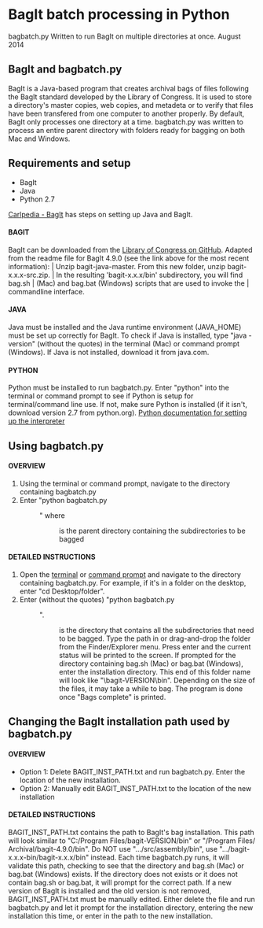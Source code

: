 BagIt batch processing in Python
================================

bagbatch.py
    Written to run BagIt on multiple directories at once.
    August 2014


BagIt and bagbatch.py
---------------------
BagIt is a Java-based program that creates archival bags of files following 
the BagIt standard developed by the Library of Congress. It is used to store a 
directory's master copies, web copies, and metadeta or to verify that files 
have been transfered from one computer to another properly. By default, BagIt 
only processes one directory at a time. bagbatch.py was written to process an 
entire parent directory with folders ready for bagging on both Mac and Windows.



Requirements and setup
----------------------
 - BagIt
 - Java
 - Python 2.7

[Carlpedia - BagIt](https://wiki.carleton.edu/display/carl/BagIt) has steps on setting 
up Java and BagIt.


#### BAGIT

BagIt can be downloaded from the [Library of Congress on GitHub](https://github.com/LibraryOfCongress/bagit-java). Adapted from the readme file for BagIt 4.9.0 (see the link above for the most recent information):
   |  Unzip bagit-java-master. From this new folder, unzip bagit-x.x.x-src.zip.
   |  In the resulting 'bagit-x.x.x/bin' subdirectory, you will find bag.sh 
   |  (Mac) and bag.bat (Windows) scripts that are used to invoke the 
   |  commandline interface.

#### JAVA

Java must be installed and the Java runtime environment (JAVA_HOME) must be 
set up correctly for BagIt. To check if Java is installed, type "java -version"
(without the quotes) in the terminal (Mac) or command prompt (Windows). If 
Java is not installed, download it from java.com. 

#### PYTHON

Python must be installed to run bagbatch.py. Enter "python" into the terminal 
or command prompt to see if Python is setup for terminal/command line use. If 
not, make sure Python is installed (if it isn't, download version 2.7 from 
python.org). [Python documentation for setting up the interpreter](https://docs.python.org/2.7/tutorial/index.html)



Using bagbatch.py
-----------------
#### OVERVIEW

1. Using the terminal or command prompt, navigate to the directory containing 
bagbatch.py
2. Enter "python bagbatch.py <dir>" where <dir> is the parent directory 
containing the subdirectories to be bagged


#### DETAILED INSTRUCTIONS

1. Open the [terminal](http://www.westwind.com/reference/os-x/commandline/navigation.html) or [command prompt](http://ss64.com/nt/cd.html) and navigate to the directory containing bagbatch.py. For example, if it's in a folder on the desktop, enter "cd Desktop/folder".
2. Enter (without the quotes) "python bagbatch.py <dir>". <dir> is the 
directory that contains all the subdirectories that need to be bagged. Type 
the path in or drag-and-drop the folder from the Finder/Explorer menu. Press 
enter and the current status will be printed to the screen. If prompted for 
the directory containing bag.sh (Mac) or bag.bat (Windows), enter the 
installation directory. This end of this folder name will look like 
"\bagit-VERSION\bin". Depending on the size of the files, it may take a while 
to bag. The program is done once "Bags complete" is printed.



Changing the BagIt installation path used by bagbatch.py 
--------------------------------------------------------
#### OVERVIEW

 - Option 1: Delete BAGIT_INST_PATH.txt and run bagbatch.py. Enter the 
 location of the new installation.
 - Option 2: Manually edit BAGIT_INST_PATH.txt to the location of the new 
 installation


#### DETAILED INSTRUCTIONS

BAGIT_INST_PATH.txt contains the path to BagIt's bag installation. This path 
will look similar to "C:/Program Files/bagit-VERSION/bin" or "/Program Files/
Archival/bagit-4.9.0/bin". Do NOT use ".../src/assembly/bin", use 
".../bagit-x.x.x-bin/bagit-x.x.x/bin" instead. Each time bagbatch.py runs, it 
will validate this path, checking to see that the directory and bag.sh (Mac) 
or bag.bat (Windows) exists. If the directory does not exists or it does not 
contain bag.sh or bag.bat, it will prompt for the correct path. If a new 
version of BagIt is installed and the old version is not removed, 
BAGIT_INST_PATH.txt must be manually edited. Either delete the file and run 
bagbatch.py and let it prompt for the installation directory, entering the new 
installation this time, or enter in the path to the new installation.
